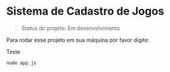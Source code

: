 <h1>Sistema de Cadastro de Jogos</h1>

> Status do projeto: Em desenvolvimento

Para rodar esse projeto em sua máquina por favor digite:

Teste

```
node app.js
```
